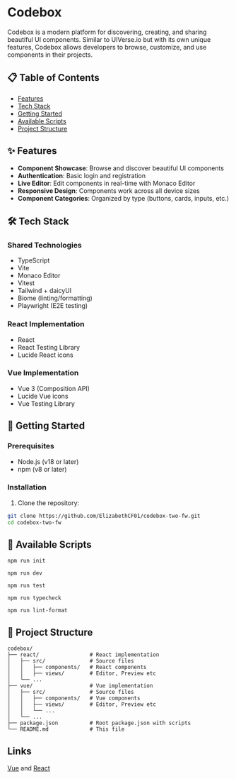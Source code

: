 # Codebox

Codebox is a modern platform for discovering, creating, and sharing beautiful UI components. Similar to UIVerse.io but with its own unique features, Codebox allows developers to browse, customize, and use components in their projects.

## 📋 Table of Contents

- [Features](#features)
- [Tech Stack](#tech-stack)
- [Getting Started](#getting-started)
- [Available Scripts](#available-scripts)
- [Project Structure](#project-structure)

## ✨ Features


- **Component Showcase**: Browse and discover beautiful UI components
- **Authentication**: Basic login and registration
- **Live Editor**: Edit components in real-time with Monaco Editor
- **Responsive Design**: Components work across all device sizes
- **Component Categories**: Organized by type (buttons, cards, inputs, etc.)

## 🛠️ Tech Stack

### Shared Technologies
- TypeScript
- Vite
- Monaco Editor
- Vitest
- Tailwind + daicyUI
- Biome (linting/formatting)
- Playwright (E2E testing)

### React Implementation
-  React
- React Testing Library
- Lucide React icons

### Vue Implementation
- Vue 3 (Composition API)
- Lucide Vue icons
- Vue Testing Library

## 🚀 Getting Started

### Prerequisites

- Node.js (v18 or later)
- npm (v8 or later)

### Installation

1. Clone the repository:

```bash
git clone https://github.com/ElizabethCF01/codebox-two-fw.git
cd codebox-two-fw
```
## 📜 Available Scripts
```
npm run init
```
```
npm run dev
```
```
npm run test
```
```
npm run typecheck
```
```
npm run lint-format
```


## 📁 Project Structure
```
codebox/
├── react/                # React implementation
│   ├── src/              # Source files
│   │   ├── components/   # React components
│   │   ├── views/        # Editor, Preview etc
│   └── ...
├── vue/                  # Vue implementation
│   ├── src/              # Source files
│   │   ├── components/   # Vue components
│   │   ├── views/        # Editor, Preview etc
│   │   └── ...
│   └── ...
├── package.json          # Root package.json with scripts
└── README.md             # This file
```

## Links

[Vue](https://codebox-vue.netlify.app/) and
[React](https://codebox-react.netlify.app/)

